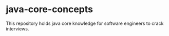 # java-core-concepts
This repository holds java core knowledge for software engineers to crack interviews.

